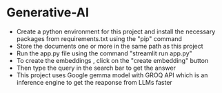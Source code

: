 # Generative-AI
- Create a python environment for this project and install the necessary packages from requirements.txt using the "pip" command
- Store the documents one or more in the same path as this project
- Run the app.py file using the command "streamlit run app.py"
- To create the embeddings , click on the "create embedding" button
- Then type the query in the search bar to get the answer
- This project uses Google gemma model with GROQ API which is an inference engine to get the reaponse from LLMs faster
